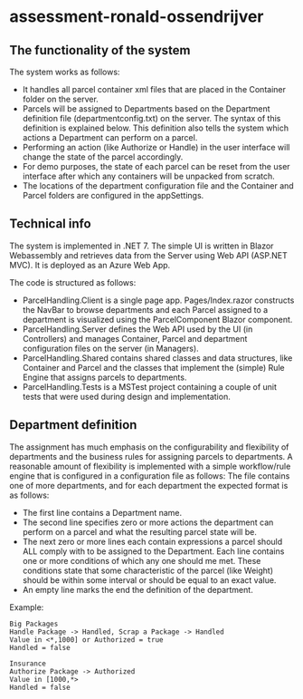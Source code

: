 # assessment-ronald-ossendrijver

## The functionality of the system
The system works as follows:
* It handles all parcel container xml files that are placed in the Container folder on the server. 
* Parcels will be assigned to Departments based on the Department definition file (departmentconfig.txt) on the server. The syntax of this definition is explained below. This definition also tells the system which actions a Department can perform on a parcel.
* Performing an action (like Authorize or Handle) in the user interface will change the state of the parcel accordingly.
* For demo purposes, the state of each parcel can be reset from the user interface after which any containers will be unpacked from scratch.
* The locations of the department configuration file and the Container and Parcel folders are configured in the appSettings.

## Technical info
The system is implemented in .NET 7. The simple UI is written in Blazor Webassembly and retrieves data from the Server using Web API (ASP.NET MVC). It is deployed as an Azure Web App.

The code is structured as follows:
* ParcelHandling.Client is a single page app. Pages/Index.razor constructs the NavBar to browse departments and each Parcel assigned to a department is visualized using the ParcelComponent Blazor component.
* ParcelHandling.Server defines the Web API used by the UI (in Controllers) and manages Container, Parcel and department configuration files on the server (in Managers).
* ParcelHandling.Shared contains shared classes and data structures, like Container and Parcel and the classes that implement the (simple) Rule Engine that assigns parcels to departments.
* ParcelHandling.Tests is a MSTest project containing a couple of unit tests that were used during design and implementation.

## Department definition
The assignment has much emphasis on the configurability and flexibility of departments and the business rules for assigning parcels to departments. A reasonable amount of flexibility is implemented with a simple workflow/rule engine that is configured in a configuration file as follows:
The file contains one of more departments, and for each department the expected format is as follows:
* The first line contains a Department name.
* The second line specifies zero or more actions the department can perform on a parcel and what the resulting parcel state will be.
* The next zero or more lines each contain expressions a parcel should ALL comply with to be assigned to the Department. Each line contains one or more conditions of which any one should me met. These conditions state that some characteristic of the parcel (like Weight) should be within some interval or should be equal to an exact value.
* An empty line marks the end the definition of the department.

Example:
```
Big Packages
Handle Package -> Handled, Scrap a Package -> Handled
Value in <*,1000] or Authorized = true
Handled = false

Insurance
Authorize Package -> Authorized
Value in [1000,*>
Handled = false
```
